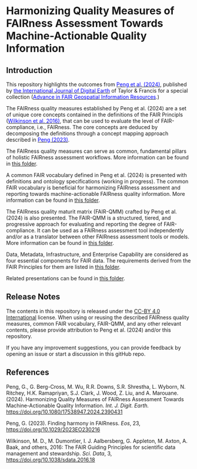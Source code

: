 Harmonizing Quality Measures of FAIRness Assessment Towards Machine-Actionable Quality Information
===================================================================================================

**Introduction**
-----------------

This repository highlights the outcomes from [<span class="underline" style="color:blue">Peng et al. (2024)</span>](https://doi.org/10.1080/17538947.2024.2390431), published by [<span class="underline" style="color:blue">the International Journal of Digital Earth</span>](https://www.tandfonline.com/journals/tjde20) 
 of Taylor & Francis for a special collection ([<span class="underline" style="color:blue">Advance in FAIR Geospatial Information Resources</span>](https://think.taylorandfrancis.com/article_collections/international-journal-of-digital-earth-advances-on-fair-geospatial-information-resources/).) 

The FAIRness quality measures established by Peng et al. (2024) are a set of unique core concepts contained in the definitions of the FAIR Principls ([<span class="underline" style="color:blue">Wilkinson et al. 2016)</span>](https://doi.org/10.1038/sdata.2016.18), that can be used to evaluate the level of FAIR-compliance, i.e., FAIRness. The core concepts are deduced by decomposing the definitions through a concept mapping approach described in [<span class="underline" style="color:blue">Peng (2023)</span>](https://doi.org/10.1029/2023EO230216). 

The FAIRness quality measures can serve as common, fundamental pillars of holistic FAIRness assessment workflows. More information can be found in [this folder](./FAIR%20Quality%20Measures). 

A common FAIR vocabulary defined in Peng et al. (2024) is presented with definitions and ontology specifications (working in progress). The common FAIR vocabulary is beneficial for harmonizing FAIRness assessment and reporting towards machine-actionable FAIRness quality information. More information can be found in [this folder](./Common%20FAIR%20Vocabulary).

The FAIRness quality maturit matrix (FAIR-QMM) crafted by Peng et al. (2024) is also presented. The FAIR-QMM is a structured, tiered, and progressive approach for evaluating and reporting the degree of FAIR-compliance. It can be used as a FAIRness assessment tool independently and/or as a translator between other FAIRness assessment tools or models. More information can be found in [this folder](./FAIRness%20Quality%20Maturity%20Matrix).

Data, Metadata, Infrastructure, and Enterprise Capability are considered as four essential components for FAIR data. The requirements derived from the FAIR Principles for them are listed in [this folder](./Category-Specific%20Requirements).

Related presentations can be found in [this folder](./Presentations).

**Release Notes**
------------------
The contents in this repository is released under the [<span class="underline">CC-BY 4.0
International</span>](https://creativecommons.org/licenses/by/4.0/legalcode)
license. When using or reusing the described FAIRness quality measures, common FAIR vocabulary, FAIR-QMM, and any other relevant contents, please provide attribution
to Peng et al. (2024) and/or this repository.

If you have any improvement suggestions, you can provide feedback by opening an issue or start a discussion in this gitHub repo.

**References**
----------------
Peng, G., G. Berg-Cross, M. Wu, R.R. Downs, S.R. Shrestha, L. Wyborn, N. Ritchey, H.K. Ramapriyan, S.J. Clark, J. Wood, Z. Liu, and A. Marouane. (2024). Harmonizing Quality Measures of FAIRness Assessment Towards Machine-Actionable Quality Information. _Int. J. Digit. Earth._ https://doi.org/10.1080/17538947.2024.2390431

Peng, G. (2023). Finding harmony in FAIRness. _Eos_, 23, https://doi.org/10.1029/2023EO230216

Wilkinson, M. D.,  M. Dumontier, I. J. Aalbersberg, G. Appleton, M. Axton, A. Baak, and others, 2016: The FAIR Guiding Principles for scientific data management and stewardship. _Sci. Data_, 3,  https://doi.org/10.1038/sdata.2016.18
